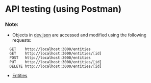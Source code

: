 

# API testing (using Postman)

### Note:

-  Objects in [dev.json](db/dev.json) are accessed and modified using the following requests:

```
  GET    http://localhost:3000/entities
  GET    http://localhost:3000/entities/[id]
  POST   http://localhost:3000/entities
  PUT    http://localhost:3000/entities/[id]
  DELETE http://localhost:3000/entities/[id]
```

- [Entities](entities/README.md)

